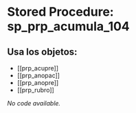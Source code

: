 # Stored Procedure: sp_prp_acumula_104

## Usa los objetos:
- [[prp_acupre]]
- [[prp_anopac]]
- [[prp_anopre]]
- [[prp_rubro]]

*No code available.*
